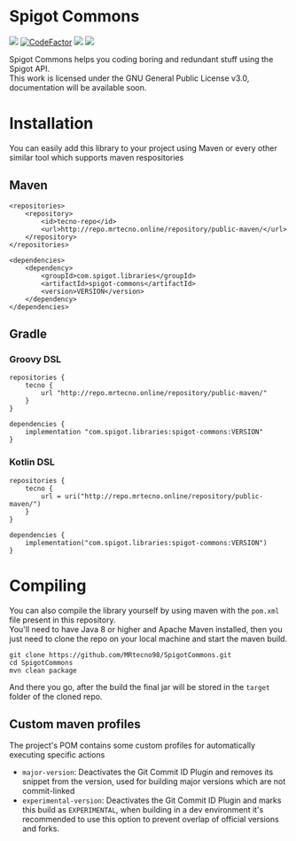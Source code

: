 # Spigot Commons
![](https://img.shields.io/github/workflow/status/MRtecno98/SpigotCommons/SpigotCommons) [![CodeFactor](https://www.codefactor.io/repository/github/mrtecno98/spigotcommons/badge)](https://www.codefactor.io/repository/github/mrtecno98/spigotcommons) ![](https://img.shields.io/github/license/MRtecno98/SpigotCommons) ![](https://img.shields.io/badge/documentation-WIP-blue)

Spigot Commons helps you coding boring and redundant stuff using the Spigot API.\
This work is licensed under the GNU General Public License v3.0, documentation will be available soon.

# Installation
You can easily add this library to your project using Maven or every other similar tool which supports maven respositories

## Maven
```
<repositories>
    <repository>
        <id>tecno-repo</id>
        <url>http://repo.mrtecno.online/repository/public-maven/</url>
    </repository>
</repositories>

<dependencies>
    <dependency>
        <groupId>com.spigot.libraries</groupId>
        <artifactId>spigot-commons</artifactId>
        <version>VERSION</version>
    </dependency>
</dependencies>
```

## Gradle
### Groovy DSL
```
repositories {
    tecno {
        url "http://repo.mrtecno.online/repository/public-maven/"
    }
}

dependencies {
    implementation "com.spigot.libraries:spigot-commons:VERSION"
}
```

### Kotlin DSL
```
repositories {
    tecno {
        url = uri("http://repo.mrtecno.online/repository/public-maven/")
    }
}

dependencies {
    implementation("com.spigot.libraries:spigot-commons:VERSION")
}
```

# Compiling
You can also compile the library yourself by using maven with the `pom.xml` file present in this repository. <br>
You'll need to have Java 8 or higher and Apache Maven installed, 
then you just need to clone the repo on your local machine and start the maven build.

```
git clone https://github.com/MRtecno98/SpigotCommons.git
cd SpigotCommons
mvn clean package
```

And there you go, after the build the final jar will be stored in the `target` folder of the cloned repo.


## Custom maven profiles
The project's POM contains some custom profiles for automatically executing specific actions

* `major-version`: Deactivates the Git Commit ID Plugin and removes its snippet from the version, used for building major versions which are not commit-linked
* `experimental-version`: Deactivates the Git Commit ID Plugin and marks this build as `EXPERIMENTAL`, when building in a dev environment 
    it's recommended to use this option to prevent overlap of official versions and forks.
